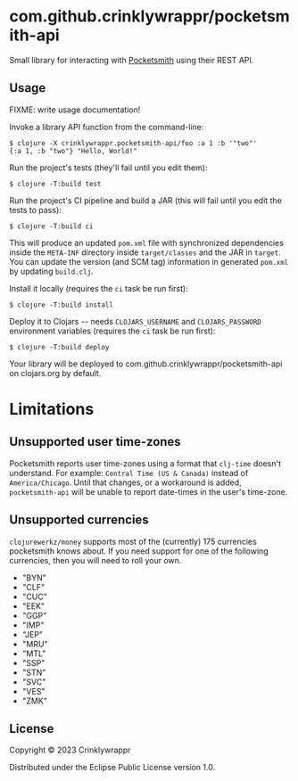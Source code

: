 # com.github.crinklywrappr/pocketsmith-api

Small library for interacting with [Pocketsmith](https://www.pocketsmith.com/) using their REST API.

## Usage

FIXME: write usage documentation!

Invoke a library API function from the command-line:

    $ clojure -X crinklywrappr.pocketsmith-api/foo :a 1 :b '"two"'
    {:a 1, :b "two"} "Hello, World!"

Run the project's tests (they'll fail until you edit them):

    $ clojure -T:build test

Run the project's CI pipeline and build a JAR (this will fail until you edit the tests to pass):

    $ clojure -T:build ci

This will produce an updated `pom.xml` file with synchronized dependencies inside the `META-INF`
directory inside `target/classes` and the JAR in `target`. You can update the version (and SCM tag)
information in generated `pom.xml` by updating `build.clj`.

Install it locally (requires the `ci` task be run first):

    $ clojure -T:build install

Deploy it to Clojars -- needs `CLOJARS_USERNAME` and `CLOJARS_PASSWORD` environment
variables (requires the `ci` task be run first):

    $ clojure -T:build deploy

Your library will be deployed to com.github.crinklywrappr/pocketsmith-api on clojars.org by default.

# Limitations

## Unsupported user time-zones

Pocketsmith reports user time-zones using a format that `clj-time` doesn't understand. For example: `Central Time (US & Canada)` instead of `America/Chicago`. Until that changes, or a workaround is added, `pocketsmith-api` will be unable to report date-times in the user's time-zone.

## Unsupported currencies

`clojurewerkz/money` supports most of the (currently) 175 currencies pocketsmith knows about. If you need support for one of the following currencies, then you will need to roll your own.

- "BYN"
- "CLF"
- "CUC"
- "EEK"
- "GGP"
- "IMP"
- "JEP"
- "MRU"
- "MTL"
- "SSP"
- "STN"
- "SVC"
- "VES"
- "ZMK"

## License

Copyright © 2023 Crinklywrappr

Distributed under the Eclipse Public License version 1.0.
